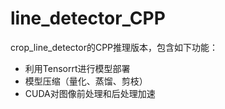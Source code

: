 # line_detector_CPP

crop_line_detector的CPP推理版本，包含如下功能：

- 利用Tensorrt进行模型部署
- 模型压缩（量化、蒸馏、剪枝）
- CUDA对图像前处理和后处理加速
